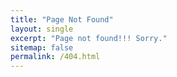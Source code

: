 ```yaml
---
title: "Page Not Found"  
layout: single  
excerpt: "Page not found!!! Sorry."  
sitemap: false
permalink: /404.html  
---
```

